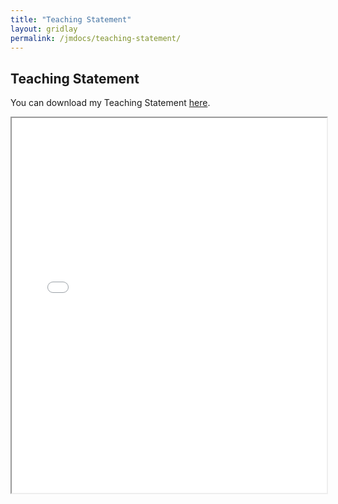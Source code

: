 ```yaml
---
title: "Teaching Statement"
layout: gridlay
permalink: /jmdocs/teaching-statement/
---
```


## Teaching Statement


You can download my Teaching Statement [here](/assets/TeachingStatement_SaharnazBabaeiBalderlou.pdf).

<iframe src="/assets/TeachingStatement_SaharnazBabaeiBalderlou.pdf" width="100%" height="600px"></iframe>
